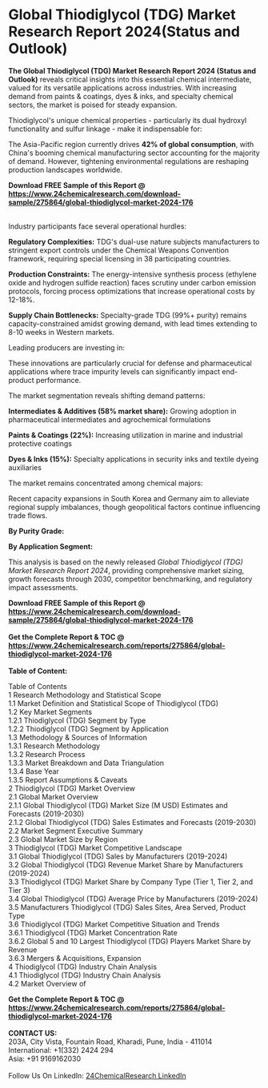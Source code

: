 <h1>Global Thiodiglycol (TDG) Market Research Report 2024(Status and Outlook)</h1><p><strong>The Global Thiodiglycol (TDG) Market Research Report 2024 (Status and Outlook)</strong> reveals critical insights into this essential chemical intermediate, valued for its versatile applications across industries. With increasing demand from paints &amp; coatings, dyes &amp; inks, and specialty chemical sectors, the market is poised for steady expansion.</p><p>Thiodiglycol's unique chemical properties - particularly its dual hydroxyl functionality and sulfur linkage - make it indispensable for:</p><p>The Asia-Pacific region currently drives <strong>42% of global consumption</strong>, with China's booming chemical manufacturing sector accounting for the majority of demand. However, tightening environmental regulations are reshaping production landscapes worldwide.</p><div><b>Download FREE Sample of this Report @ 
            <a href="https://www.24chemicalresearch.com/download-sample/275864/global-thiodiglycol-market-2024-176">
            https://www.24chemicalresearch.com/download-sample/275864/global-thiodiglycol-market-2024-176</a></b></div><br><p>Industry participants face several operational hurdles:</p><p><strong>Regulatory Complexities:</strong> TDG's dual-use nature subjects manufacturers to stringent export controls under the Chemical Weapons Convention framework, requiring special licensing in 38 participating countries.</p><p><strong>Production Constraints:</strong> The energy-intensive synthesis process (ethylene oxide and hydrogen sulfide reaction) faces scrutiny under carbon emission protocols, forcing process optimizations that increase operational costs by 12-18%.</p><p><strong>Supply Chain Bottlenecks:</strong> Specialty-grade TDG (99%+ purity) remains capacity-constrained amidst growing demand, with lead times extending to 8-10 weeks in Western markets.</p><p>Leading producers are investing in:</p><p>These innovations are particularly crucial for defense and pharmaceutical applications where trace impurity levels can significantly impact end-product performance.</p><p>The market segmentation reveals shifting demand patterns:</p><p><strong>Intermediates &amp; Additives (58% market share):</strong> Growing adoption in pharmaceutical intermediates and agrochemical formulations</p><p><strong>Paints &amp; Coatings (22%):</strong> Increasing utilization in marine and industrial protective coatings</p><p><strong>Dyes &amp; Inks (15%):</strong> Specialty applications in security inks and textile dyeing auxiliaries</p><p>The market remains concentrated among chemical majors:</p><p>Recent capacity expansions in South Korea and Germany aim to alleviate regional supply imbalances, though geopolitical factors continue influencing trade flows.</p><p><strong>By Purity Grade:</strong></p><p><strong>By Application Segment:</strong></p><p>This analysis is based on the newly released <em>Global Thiodiglycol (TDG) Market Research Report 2024</em>, providing comprehensive market sizing, growth forecasts through 2030, competitor benchmarking, and regulatory impact assessments.</p><div><b>Download FREE Sample of this Report @ 
            <a href="https://www.24chemicalresearch.com/download-sample/275864/global-thiodiglycol-market-2024-176">
            https://www.24chemicalresearch.com/download-sample/275864/global-thiodiglycol-market-2024-176</a></b></div><br><div><b>Get the Complete Report & TOC @ 
            <a href="https://www.24chemicalresearch.com/reports/275864/global-thiodiglycol-market-2024-176">
            https://www.24chemicalresearch.com/reports/275864/global-thiodiglycol-market-2024-176</a></b></div><br>
            <b>Table of Content:</b><p>Table of Contents<br />
1 Research Methodology and Statistical Scope<br />
1.1 Market Definition and Statistical Scope of Thiodiglycol (TDG)<br />
1.2 Key Market Segments<br />
1.2.1 Thiodiglycol (TDG) Segment by Type<br />
1.2.2 Thiodiglycol (TDG) Segment by Application<br />
1.3 Methodology & Sources of Information<br />
1.3.1 Research Methodology<br />
1.3.2 Research Process<br />
1.3.3 Market Breakdown and Data Triangulation<br />
1.3.4 Base Year<br />
1.3.5 Report Assumptions & Caveats<br />
2 Thiodiglycol (TDG) Market Overview<br />
2.1 Global Market Overview<br />
2.1.1 Global Thiodiglycol (TDG) Market Size (M USD) Estimates and Forecasts (2019-2030)<br />
2.1.2 Global Thiodiglycol (TDG) Sales Estimates and Forecasts (2019-2030)<br />
2.2 Market Segment Executive Summary<br />
2.3 Global Market Size by Region<br />
3 Thiodiglycol (TDG) Market Competitive Landscape<br />
3.1 Global Thiodiglycol (TDG) Sales by Manufacturers (2019-2024)<br />
3.2 Global Thiodiglycol (TDG) Revenue Market Share by Manufacturers (2019-2024)<br />
3.3 Thiodiglycol (TDG) Market Share by Company Type (Tier 1, Tier 2, and Tier 3)<br />
3.4 Global Thiodiglycol (TDG) Average Price by Manufacturers (2019-2024)<br />
3.5 Manufacturers Thiodiglycol (TDG) Sales Sites, Area Served, Product Type<br />
3.6 Thiodiglycol (TDG) Market Competitive Situation and Trends<br />
3.6.1 Thiodiglycol (TDG) Market Concentration Rate<br />
3.6.2 Global 5 and 10 Largest Thiodiglycol (TDG) Players Market Share by Revenue<br />
3.6.3 Mergers & Acquisitions, Expansion<br />
4 Thiodiglycol (TDG) Industry Chain Analysis<br />
4.1 Thiodiglycol (TDG) Industry Chain Analysis<br />
4.2 Market Overview of</p><div><b>Get the Complete Report & TOC @ 
            <a href="https://www.24chemicalresearch.com/reports/275864/global-thiodiglycol-market-2024-176">
            https://www.24chemicalresearch.com/reports/275864/global-thiodiglycol-market-2024-176</a></b></div><br><b>CONTACT US:</b><br>
            203A, City Vista, Fountain Road, Kharadi, Pune, India - 411014<br>
            International: +1(332) 2424 294<br>
            Asia: +91 9169162030 <br><br>
            Follow Us On LinkedIn: <a href="https://www.linkedin.com/company/24chemicalresearch/">24ChemicalResearch LinkedIn</a>